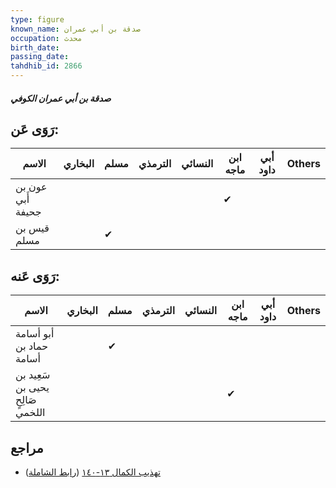```yaml
---
type: figure
known_name: صدقة بن أبي عمران
occupation: محدث
birth_date:
passing_date:
tahdhib_id: 2866
---
```

##### صدقة بن أبي عمران الكوفي

## رَوَى عَن:
| الاسم             | البخاري | مسلم | الترمذي | النسائي | ابن ماجه | أبي داود | Others |
| ----------------- | ------- | ---- | ------- | ------- | -------- | -------- | ------ |
| عون بن أَبي جحيفة |         |      |         |         | ✔        |          |        |
| قيس بن مسلم       |         | ✔    |         |         |          |          |        |
## رَوَى عَنه:
| الاسم                            | البخاري | مسلم | الترمذي | النسائي | ابن ماجه | أبي داود | Others |
| -------------------------------- | ------- | ---- | ------- | ------- | -------- | -------- | ------ |
| أبو أسامة حماد بن أسامة          |         | ✔    |         |         |          |          |        |
| سَعِيد بن يحيى بن صَالِحٍ اللخمي |         |      |         |         | ✔        |          |        |
## مراجع
- [تهذيب الكمال ١٣-١٤٠](obsidian://open?vault=Tahdhib-al-Kamal&file=Figures/٢٨٦٦-صدقة%20بن%20أبي%20عمران%20الكوفي) ([رابط الشاملة](https://shamela.ws/book/3722/6521))